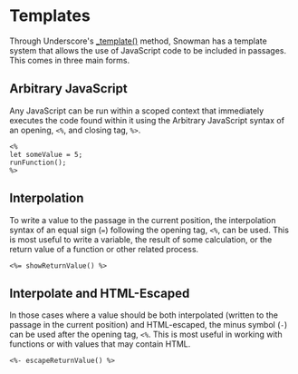 # Templates

Through Underscore's [_template()](https://underscorejs.org/#template) method, Snowman has a template system that allows the use of JavaScript code to be included in passages. This comes in three main forms.

## Arbitrary JavaScript

Any JavaScript can be run within a scoped context that immediately executes the code found within it using the Arbitrary JavaScript syntax of an opening, `<%`, and closing tag, `%>`.

```twee
<%
let someValue = 5;
runFunction();
%>
```

## Interpolation

To write a value to the passage in the current position, the interpolation syntax of an equal sign (`=`) following the opening tag, `<%`, can be used. This is most useful to write a variable, the result of some calculation, or the return value of a function or other related process.

`<%= showReturnValue() %>`

## Interpolate and HTML-Escaped

In those cases where a value should be both interpolated (written to the passage in the current position) and HTML-escaped, the minus symbol (`-`) can be used after the opening tag, `<%`. This is most useful in working with functions or with values that may contain HTML.

`<%- escapeReturnValue() %>`
